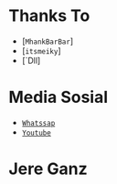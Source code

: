 # Thanks To

* [`MhankBarBar`]
* [`itsmeiky`]
* [`Dll]

# Media Sosial

* [`Whatssap`](https://wa.me/6283191632340text?HaloBangJereGanz)
* [`Youtube`](https://youtube.com/channel/UCMAG9Yd-cuTJIHNWFGayLQw)

# Jere Ganz